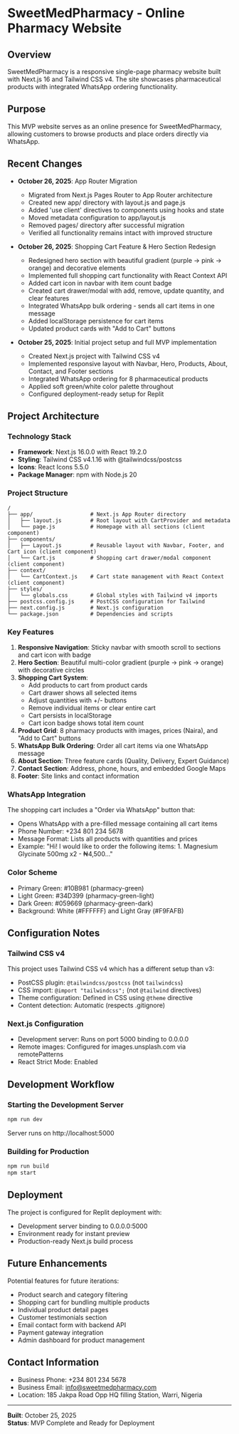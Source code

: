 # SweetMedPharmacy - Online Pharmacy Website

## Overview
SweetMedPharmacy is a responsive single-page pharmacy website built with Next.js 16 and Tailwind CSS v4. The site showcases pharmaceutical products with integrated WhatsApp ordering functionality.

## Purpose
This MVP website serves as an online presence for SweetMedPharmacy, allowing customers to browse products and place orders directly via WhatsApp.

## Recent Changes
- **October 26, 2025**: App Router Migration
  - Migrated from Next.js Pages Router to App Router architecture
  - Created new app/ directory with layout.js and page.js
  - Added 'use client' directives to components using hooks and state
  - Moved metadata configuration to app/layout.js
  - Removed pages/ directory after successful migration
  - Verified all functionality remains intact with improved structure

- **October 26, 2025**: Shopping Cart Feature & Hero Section Redesign
  - Redesigned hero section with beautiful gradient (purple → pink → orange) and decorative elements
  - Implemented full shopping cart functionality with React Context API
  - Added cart icon in navbar with item count badge
  - Created cart drawer/modal with add, remove, update quantity, and clear features
  - Integrated WhatsApp bulk ordering - sends all cart items in one message
  - Added localStorage persistence for cart items
  - Updated product cards with "Add to Cart" buttons
  
- **October 25, 2025**: Initial project setup and full MVP implementation
  - Created Next.js project with Tailwind CSS v4
  - Implemented responsive layout with Navbar, Hero, Products, About, Contact, and Footer sections
  - Integrated WhatsApp ordering for 8 pharmaceutical products
  - Applied soft green/white color palette throughout
  - Configured deployment-ready setup for Replit

## Project Architecture

### Technology Stack
- **Framework**: Next.js 16.0.0 with React 19.2.0
- **Styling**: Tailwind CSS v4.1.16 with @tailwindcss/postcss
- **Icons**: React Icons 5.5.0
- **Package Manager**: npm with Node.js 20

### Project Structure
```
/
├── app/                  # Next.js App Router directory
│   ├── layout.js         # Root layout with CartProvider and metadata
│   └── page.js           # Homepage with all sections (client component)
├── components/
│   ├── Layout.js         # Reusable layout with Navbar, Footer, and Cart icon (client component)
│   └── Cart.js           # Shopping cart drawer/modal component (client component)
├── context/
│   └── CartContext.js    # Cart state management with React Context (client component)
├── styles/
│   └── globals.css       # Global styles with Tailwind v4 imports
├── postcss.config.js     # PostCSS configuration for Tailwind
├── next.config.js        # Next.js configuration
└── package.json          # Dependencies and scripts
```

### Key Features
1. **Responsive Navigation**: Sticky navbar with smooth scroll to sections and cart icon with badge
2. **Hero Section**: Beautiful multi-color gradient (purple → pink → orange) with decorative circles
3. **Shopping Cart System**: 
   - Add products to cart from product cards
   - Cart drawer shows all selected items
   - Adjust quantities with +/- buttons
   - Remove individual items or clear entire cart
   - Cart persists in localStorage
   - Cart icon badge shows total item count
4. **Product Grid**: 8 pharmacy products with images, prices (Naira), and "Add to Cart" buttons
5. **WhatsApp Bulk Ordering**: Order all cart items via one WhatsApp message
6. **About Section**: Three feature cards (Quality, Delivery, Expert Guidance)
7. **Contact Section**: Address, phone, hours, and embedded Google Maps
8. **Footer**: Site links and contact information

### WhatsApp Integration
The shopping cart includes a "Order via WhatsApp" button that:
- Opens WhatsApp with a pre-filled message containing all cart items
- Phone Number: +234 801 234 5678
- Message Format: Lists all products with quantities and prices
- Example: "Hi! I would like to order the following items: 1. Magnesium Glycinate 500mg x2 - ₦4,500..."

### Color Scheme
- Primary Green: #10B981 (pharmacy-green)
- Light Green: #34D399 (pharmacy-green-light)
- Dark Green: #059669 (pharmacy-green-dark)
- Background: White (#FFFFFF) and Light Gray (#F9FAFB)

## Configuration Notes

### Tailwind CSS v4
This project uses Tailwind CSS v4 which has a different setup than v3:
- PostCSS plugin: `@tailwindcss/postcss` (not `tailwindcss`)
- CSS import: `@import "tailwindcss";` (not `@tailwind` directives)
- Theme configuration: Defined in CSS using `@theme` directive
- Content detection: Automatic (respects .gitignore)

### Next.js Configuration
- Development server: Runs on port 5000 binding to 0.0.0.0
- Remote images: Configured for images.unsplash.com via remotePatterns
- React Strict Mode: Enabled

## Development Workflow

### Starting the Development Server
```bash
npm run dev
```
Server runs on http://localhost:5000

### Building for Production
```bash
npm run build
npm start
```

## Deployment
The project is configured for Replit deployment with:
- Development server binding to 0.0.0.0:5000
- Environment ready for instant preview
- Production-ready Next.js build process

## Future Enhancements
Potential features for future iterations:
- Product search and category filtering
- Shopping cart for bundling multiple products
- Individual product detail pages
- Customer testimonials section
- Email contact form with backend API
- Payment gateway integration
- Admin dashboard for product management

## Contact Information
- Business Phone: +234 801 234 5678
- Business Email: info@sweetmedpharmacy.com
- Location: 185 Jakpa Road Opp HQ filling Station, Warri, Nigeria

---
**Built**: October 25, 2025  
**Status**: MVP Complete and Ready for Deployment
